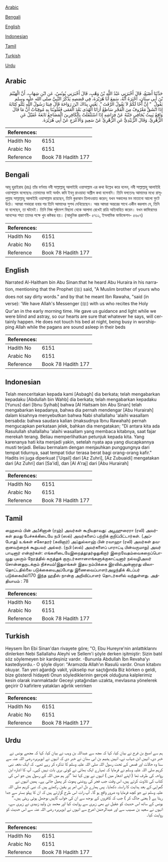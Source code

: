 [Arabic](#arabic)

[Bengali](#bengali)

[English](#english)

[Indonesian](#indonesian)

[Tamil](#tamil)

[Turkish](#turkish)

[Urdu](#urdu)

## Arabic


<div dir="rtl" lang="ar" style={{fontSize:'larger',backgroundColor:'#f8f9fa',padding:20}}>
حَدَّثَنَا أَصْبَغُ، قَالَ أَخْبَرَنِي عَبْدُ اللَّهِ بْنُ وَهْبٍ، قَالَ أَخْبَرَنِي يُونُسُ، عَنِ ابْنِ شِهَابٍ، أَنَّ الْهَيْثَمَ بْنَ أَبِي سِنَانٍ، أَخْبَرَهُ أَنَّهُ، سَمِعَ أَبَا هُرَيْرَةَ، فِي قَصَصِهِ يَذْكُرُ النَّبِيَّ صلى الله عليه وسلم يَقُولُ ‏ "‏ إِنَّ أَخًا لَكُمْ لاَ يَقُولُ الرَّفَثَ ‏"‏‏.‏ يَعْنِي بِذَاكَ ابْنَ رَوَاحَةَ قَالَ فِينَا رَسُولُ اللَّهِ يَتْلُو كِتَابَهُ إِذَا انْشَقَّ مَعْرُوفٌ مِنَ الْفَجْرِ سَاطِعُ أَرَانَا الْهُدَى بَعْدَ الْعَمَى فَقُلُوبُنَا بِهِ مُوقِنَاتٌ أَنَّ مَا قَالَ وَاقِعُ يَبِيتُ يُجَافِي جَنْبَهُ عَنْ فِرَاشِهِ إِذَا اسْتَثْقَلَتْ بِالْكَافِرِينَ الْمَضَاجِعُ تَابَعَهُ عُقَيْلٌ عَنِ الزُّهْرِيِّ‏.‏ وَقَالَ الزُّبَيْدِيُّ عَنِ الزُّهْرِيِّ عَنْ سَعِيدٍ وَالأَعْرَجِ عَنْ أَبِي هُرَيْرَةَ‏.‏
</div>
<div style={{backgroundColor:'#f8f9fa',padding:20, marginBottom: 10}}><table> <thead> <tr> <th>References:</th> <th></th> </tr> </thead> <tbody><tr><td>Hadith No</td><td>6151</td></tr><tr><td>Arabic No</td><td>6151</td></tr><tr><td>Reference</td><td>Book 78 Hadith 177</td></tr></tbody></table></div>

## Bengali


<div dir="ltr" lang="bn" style={{fontSize:'larger',backgroundColor:'#f8f9fa',padding:20}}>
আবূ হুরাইরাহ (রাঃ) তাঁর বর্ণনায় নবী সাল্লাল্লাহু আলাইহি ওয়াসাল্লাম এর কথা উল্লেখ করে বলেন, নবী সাল্লাল্লাহু আলাইহি ওয়াসাল্লাম বলেছেনঃ তোমাদের ভাই অর্থাৎ কবি ইবনু রাওয়াহা অশ্লীল কথা বলেননি। তিনি বলতেনঃ আমাদের মধ্যে রাসূলুল্লাহ সাল্লাল্লাহু আলাইহি ওয়াসাল্লাম রয়েছেন, তিনি কুরআন তিলাওয়াত করেন; যখন সকালের মন মাতানো আলো ফুটে উঠে। আমরা পথহারা হবার পর তিনি আমাদের সুপথ দেখিয়েছেন। আর আমরা অন্তরের সাথে একীন করলাম যে, তিনি যা বলেছেন, তা ঘটবেই। তিনি নিজ পৃষ্ঠদেশ বিছানা থেকে আলাদা রেখেই রাত্রি অতিবাহিত করেন। যখন কাফিরদের আনন্দের শয্যা তাদের পক্ষে খুব কষ্টকর হয়। (আধুনিক প্রকাশনী- ৫৭১১, ইসলামিক ফাউন্ডেশন- ৫৬০৭)
</div>
<div style={{backgroundColor:'#f8f9fa',padding:20, marginBottom: 10}}><table> <thead> <tr> <th>References:</th> <th></th> </tr> </thead> <tbody><tr><td>Hadith No</td><td>6151</td></tr><tr><td>Arabic No</td><td>6151</td></tr><tr><td>Reference</td><td>Book 78 Hadith 177</td></tr></tbody></table></div>

## English


<div dir="ltr" lang="en" style={{fontSize:'larger',backgroundColor:'#f8f9fa',padding:20}}>
Narrated Al-Haitham bin Abu Sinan:that he heard Abu Huraira in his narration, mentioning that the Prophet (ﷺ) said, "A Muslim brother of yours who does not say dirty words." and by that he meant Ibn Rawaha, "said (in verse): 'We have Allah's Messenger (ﷺ) with us who recites the Holy Qur'an in the early morning time. He gave us guidance and light while we were blind and astray, so our hearts are sure that whatever he says, will certainly happen. He does not touch his bed at night, being busy in worshipping Allah while the pagans are sound asleep in their beds
</div>
<div style={{backgroundColor:'#f8f9fa',padding:20, marginBottom: 10}}><table> <thead> <tr> <th>References:</th> <th></th> </tr> </thead> <tbody><tr><td>Hadith No</td><td>6151</td></tr><tr><td>Arabic No</td><td>6151</td></tr><tr><td>Reference</td><td>Book 78 Hadith 177</td></tr></tbody></table></div>

## Indonesian


<div dir="ltr" lang="id" style={{fontSize:'larger',backgroundColor:'#f8f9fa',padding:20}}>
Telah menceritakan kepada kami [Asbagh] dia berkata; telah mengabarkan kepadaku [Abdullah bin Wahb] dia berkata; telah mengabarkan kepadaku [Yunus] dari [Ibnu Syihab] bahwa [Al Haitsam bin Abu Sinan] telah mengabarkan kepadanya, bahwa dia pernah mendengar [Abu Hurairah] dalam kisahnya menyebutkan bahwa Nabi shallallahu 'alaihi wasallam bersabda: bahwa saudara kalian (maksudnya Ibnu Rawahah) pernah mengucapkan perkataan jelek, bahkan dia mengatakan; "Di antara kita ada Rasulullah shallallahu 'alaihi wasallam yang membaca kitabnya, saat fajar merekah terang. Beliau memperlihatkan petunjuk kepada kita. Yang karenanya hati kita menjadi yakin, setelah nyata apa yang diucapkannya musti terjadi. Beliau bermalam dengan menjauhkan punggungnya dari tempat tidurnya, saat tempat tidur terasa berat bagi orang-orang kafir." Hadits ini juga diperkuat ['Uqail] dari [Az Zuhri], [Az Zubuaidi] mengatakan dari [Az Zuhri] dari [Sa'id], dan [Al A'raj] dari [Abu Hurairah]
</div>
<div style={{backgroundColor:'#f8f9fa',padding:20, marginBottom: 10}}><table> <thead> <tr> <th>References:</th> <th></th> </tr> </thead> <tbody><tr><td>Hadith No</td><td>6151</td></tr><tr><td>Arabic No</td><td>6151</td></tr><tr><td>Reference</td><td>Book 78 Hadith 177</td></tr></tbody></table></div>

## Tamil


<div dir="ltr" lang="ta" style={{fontSize:'larger',backgroundColor:'#f8f9fa',padding:20}}>
ஹைஸம் பின் அபீசினான் (ரஹ்) அவர்கள் கூறியதாவது: அபூஹுரைரா (ரலி) அவர்கள் தமது பேச்சுக்கிடையே நபி (ஸல்) அவர்களைப் பற்றிக் குறிப்பிட்டார்கள். (அப்போது) உங்கள் சகோதரர் (கவிஞர்) அப்துல்லாஹ் பின் ரவாஹா (ரலி) அவர்கள் தவறானவற்றைக் கூறுபவர் அல்லர். (நபி (ஸல்) அவர்களைப் பாராட்டி பின்வருமாறு) அவர் பாடினார் என்றார்கள்: எங்களிடையேஇறைத்தூதர்ஓதுகிறார் இறைவேதம்வைகறைப்பொழுது புலரும் நேரத்தில் கருத்துக் குருடர்களானஎங்களுக்குகாட்டினார் நல்வழிஅவர் சொன்னதுநடக்கும் நிச்சயம்!இதுஎங்கள் இதய நம்பிக்கை இரவில்அன்னாரது விலாதொட்டதில்லை படுக்கையைஅப்போது இணைவைப்பாளர்அழுந்திக் கிடப்பர் படுக்கையில்!170 இந்த ஹதீஸ் நான்கு அறிவிப்பாளர் தொடர்களில் வந்துள்ளது. அத்தியாயம் : 78
</div>
<div style={{backgroundColor:'#f8f9fa',padding:20, marginBottom: 10}}><table> <thead> <tr> <th>References:</th> <th></th> </tr> </thead> <tbody><tr><td>Hadith No</td><td>6151</td></tr><tr><td>Arabic No</td><td>6151</td></tr><tr><td>Reference</td><td>Book 78 Hadith 177</td></tr></tbody></table></div>

## Turkish


<div dir="ltr" lang="tr" style={{fontSize:'larger',backgroundColor:'#f8f9fa',padding:20}}>
Heysem İbn Ebi Sinan'dan rivayete göre; "O, Ebu Hureyre'nin anlattıklarını dinlerken Nebi Sallallahu Aleyhi ve Sellem'i şöyle derken işitmiştir: Sizin batıl söz söylemeyen bir kardeşiniz vardır. -Bununla Abdullah İbn Revaha'yı kastediyordu.- O şöyle diyor: "Aramızda Allah'ın Rasulü vardır. Onun kitabını okuyar. Tan yeri ağardığı vakit, yükselip nur saçtığında Biz körken o geldi, bize gösterdi hidayeti Onun söylediklerinin gerçek olduğuna kalplerimiz kesin olarak inanmaktadır Geceyi yatağından uzakta, mevlasına yönelerek geçirir O kafirlere yatakları ağırlık verirken
</div>
<div style={{backgroundColor:'#f8f9fa',padding:20, marginBottom: 10}}><table> <thead> <tr> <th>References:</th> <th></th> </tr> </thead> <tbody><tr><td>Hadith No</td><td>6151</td></tr><tr><td>Arabic No</td><td>6151</td></tr><tr><td>Reference</td><td>Book 78 Hadith 177</td></tr></tbody></table></div>

## Urdu


<div dir="rtl" lang="ur" style={{fontSize:'larger',backgroundColor:'#f8f9fa',padding:20}}>
ہم سے اصبغ بن فرج نے بیان کیا، کہا کہ مجھ سے عبداللہ بن وہب نے بیان کیا، کہا کہ مجھے یونس نے خبر دی، انہیں ابن شہاب نے، انہیں ہشیم بن ابی سنان نے خبر دی کہ انہوں نے ابوہریرہ رضی اللہ عنہ سے سنا وہ حالات اور قصص کے تحت رسول اللہ صلی اللہ علیہ وسلم کا تذکرہ کر رہے تھے۔ کہ ایک دفعہ نبی کریم صلی اللہ علیہ وسلم نے فرمایا کہ تمہارے ایک بھائی نے کوئی بری بات نہیں کہی۔ آپ کا اشارہ ابن رواحہ کی طرف تھا ( اپنے اشعار میں ) انہوں نے یوں کہا تھا ”اور ہم میں اللہ کے رسول ہیں جو اس کی کتاب کی تلاوت کرتے ہیں، اس وقت جب فجر کی روشنی پھوٹ کر پھیل جاتی ہے۔ ہمیں انہوں نے گمراہی کے بعد ہدایت کا راستہ دکھایا۔ پس ہمارے دل اس امر پر یقین رکھتے ہیں کہ نبی کریم صلی اللہ علیہ وسلم نے جو کچھ فرمایا وہ ضرور واقع ہو گا۔ آپ رات اس طرح گزارتے ہیں کہ ان کا پہلو بستر سے جدا رہتا ہے ( یعنی جاگ کر ) جب کہ کافروں کے بوجھ سے ان کی خواب گاہیں بوجھل ہوئی رہتی ہیں۔“ یونس کے ساتھ اس حدیث کو عقیل نے بھی زہری سے روایت کیا اور محمد بن ولید زبیدی نے زہری سے، انہوں نے سعید بن مسیب سے اور عبدالرحمٰن اعرج سے انہوں نے ابوہریرہ رضی اللہ عنہ سے اس حدیث کو روایت کیا۔
</div>
<div style={{backgroundColor:'#f8f9fa',padding:20, marginBottom: 10}}><table> <thead> <tr> <th>References:</th> <th></th> </tr> </thead> <tbody><tr><td>Hadith No</td><td>6151</td></tr><tr><td>Arabic No</td><td>6151</td></tr><tr><td>Reference</td><td>Book 78 Hadith 177</td></tr></tbody></table></div>